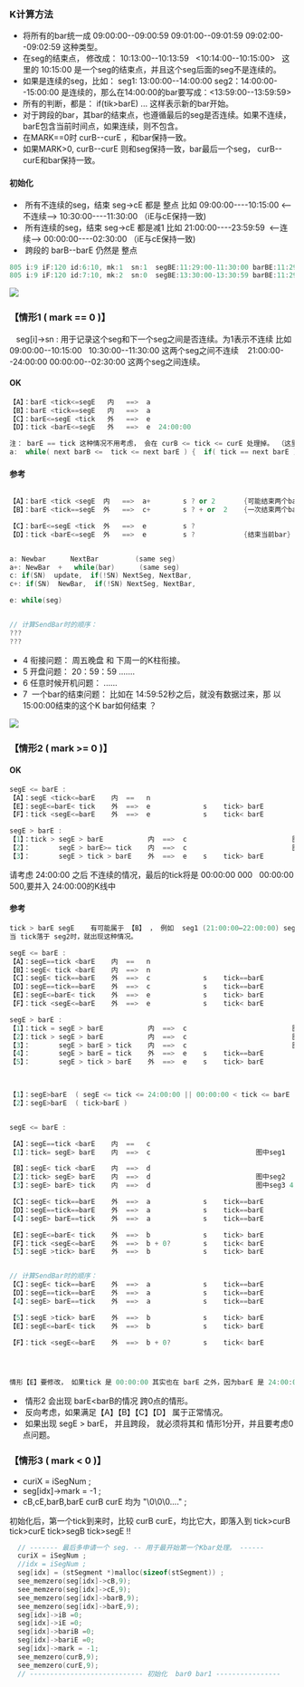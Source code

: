 ### K计算方法
- 将所有的bar统一成 09:00:00--09:00:59  09:01:00--09:01:59 09:02:00--09:02:59 这种类型。
- 在seg的结束点， 修改成： 10:13:00--10:13:59   <10:14:00--10:15:00>   这里的 10:15:00 是一个seg的结束点，并且这个seg后面的seg不是连续的。
- 如果是连续的seg，比如：  seg1: 13:00:00--14:00:00  seg2：14:00:00--15:00:00 是连续的，那么在14:00:00的bar要写成：<13:59:00--13:59:59>
- 所有的判断，都是： if(tik>barE) ... 这样表示新的bar开始。
- 对于跨段的bar，其bar的结束点，也遵循最后的seg是否连续。如果不连续，barE包含当前时间点，如果连续，则不包含。
- 在MARK==0时 curB--curE ，和bar保持一致。
- 如果MARK>0,  curB--curE  则和seg保持一致，bar最后一个seg， curB--curE和bar保持一致。
 
#### 初始化
-  所有不连续的seg，结束 seg->cE 都是 整点 比如  09:00:00----10:15:00  <--不连续-->  10:30:00----11:30:00 （iE与cE保持一致)
-  所有连续的seg，结束 seg->cE 都是减1 比如  21:00:00----23:59:59  <--连续--> 00:00:00----02:30:00 （iE与cE保持一致)
-  跨段的 barB--barE 仍然是 整点

```c
805 i:9 iF:120 id:6:10, mk:1  sn:1  segBE:11:29:00-11:30:00 barBE:11:29:00--13:31:00  sgiBE:41340--41400  bariBE:41340--48660   barBxEx:6--7
805 i:9 iF:120 id:7:10, mk:2  sn:0  segBE:13:30:00-13:30:59 barBE:11:29:00--13:31:00  sgiBE:48600--48659  bariBE:41340--48660   barBxEx:6--7
```

![](https://github.com/asialiugf/blogs/blob/master/uquant/k_calculte001.PNG)

### 【情形1 ( mark == 0 )】
    seg[i]->sn : 用于记录这个seg和下一个seg之间是否连续。为1表示不连续 比如 09:00:00--10:15:00   10:30:00--11:30:00 这两个seg之间不连续
    21:00:00--24:00:00  00:00:00--02:30:00 这两个seg之间连续。 

#### OK
```c++
【A】：barE <tick<=segE   内   ==>  a
【B】：barE <tick==segE   内   ==>  a
【C】：barE<=segE <tick   外   ==>  e
【D】：tick <barE<=segE   外   ==>  e  24:00:00

注： barE == tick 这种情况不用考虑， 会在 curB <= tick <= curE 处理掉。 （这里 curB == barB   curE == barE)
a:  while( next barB <=  tick <= next barE ) {  if( tick == next barE ) {} ==> 将会处理到 tick==segE的情况; }
```
#### 参考
```c++

【A】：barE <tick <segE  内   ==>  a+        s ? or 2       {可能结束两个bar}
【B】：barE <tick==segE  外   ==>  c+        s ? + or  2    {一次结束两个bar}

【C】：barE<=segE <tick  外   ==>  e         s ?
【D】：tick <barE<=segE  外   ==>  e         s ?            {结束当前bar}   1：0点问题（A B，见下）  2：无效tick     4：第一个tick 


a: Newbar      NextBar         (same seg)
a+: NewBar  +   while(bar)      (same seg)
c: if(SN)  update,  if(!SN) NextSeg, NextBar,
c+: if(SN)  NewBar,  if(!SN) NextSeg, NextBar,

e: while(seg) 


// 计算SendBar时的顺序：
???
???

```

- 4  衔接问题： 周五晚盘 和 下周一的K柱衔接。
- 5  开盘问题： 20：59：59 .......
- 6  任意时候开机问题： ......
- 7  一个bar的结束问题： 比如在 14:59:52秒之后，就没有数据过来，那 以15:00:00结束的这个K bar如何结束 ？




![](https://github.com/asialiugf/blogs/blob/master/uquant/k_calculte003.PNG)
### 【情形2 ( mark >= 0 )】

#### OK
```c++
segE <= barE : 
【A】：segE <tick<=barE    内  ==   n
【E】：segE<=barE< tick    外  ==>  e             s    tick> barE
【F】：tick <segE<=barE    外  ==>  e             s    tick< barE

segE > barE : 
【1】：tick > segE > barE           内  ==>  c                          图中seg2 
【2】：       segE > barE>= tick    内  ==>  c                          图中seg3 4 5 
【3】：       segE > tick > barE    外  ==>  e    s    tick> barE
```
请考虑 24:00:00 之后 不连续的情况，最后的tick将是 00:00:00 000   00:00:00 500,要并入 24:00:00的K线中

#### 参考
```c++
tick > barE segE    有可能属于 【B】 ， 例如  seg1 (21:00:00—22:00:00) seg2(22:30:00—24:00:00) seg3(00:00:00—01:00:00) 属于一个BAR
当 tick落于 seg2时，就出现这种情况。

segE <= barE : 
【A】：segE==tick <barE    内  ==   n
【B】：segE< tick <barE    内  ==>  n
【C】：segE< tick==barE    外  ==>  c             s    tick==barE
【D】：segE==tick==barE    外  ==>  c             s    tick==barE
【E】：segE<=barE< tick    外  ==>  e             s    tick> barE
【F】：tick <segE<=barE    外  ==>  e             s    tick< barE

segE > barE : 
【1】：tick = segE > barE           内  ==>  c                          图中seg1
【2】：tick > segE > barE           内  ==>  c                          图中seg2 
【3】：       segE > barE > tick    内  ==>  c                          图中seg3 4 5 
【4】：       segE > barE = tick    外  ==>  e    s    tick==barE
【5】：       segE > tick > barE    外  ==>  e    s    tick> barE

 

【1】：segE>barE  ( segE <= tick <= 24:00:00 || 00:00:00 < tick <= barE )  属于上面的 【A】【B】
【2】：segE>barE  ( tick>barE )


segE <= barE : 

【A】：segE==tick <barE    内  ==   c
【1】：tick= segE> barE    内  ==>  c                          图中seg1

【B】：segE< tick <barE    内  ==>  d
【2】：tick> segE> barE    内  ==>  d                          图中seg2 
【3】：segE> barE> tick    内  ==>  d                          图中seg3 4 5 

【C】：segE< tick==barE    外  ==>  a             s    tick==barE
【D】：segE==tick==barE    外  ==>  a             s    tick==barE
【4】：segE> barE==tick    外  ==>  a             s    tick==barE

【E】：segE<=barE< tick    外  ==>  b             s    tick> barE
【F】：tick <segE<=barE    外  ==>  b + 0?        s    tick< barE             0点问题   
【5】：segE >tick> barE    外  ==>  b             s    tick> barE


// 计算SendBar时的顺序：
【C】：segE< tick==barE    外  ==>  a             s    tick==barE
【D】：segE==tick==barE    外  ==>  a             s    tick==barE
【4】：segE> barE==tick    外  ==>  a             s    tick==barE

【5】：segE >tick> barE    外  ==>  b             s    tick> barE
【E】：segE<=barE< tick    外  ==>  b             s    tick> barE

【F】：tick <segE<=barE    外  ==>  b + 0?        s    tick< barE             0点问题   




情形【E】要修改， 如果tick 是 00:00:00 其实也在 barE 之外，因为barE 是 24:00:00。但 tick < barE

```
-  情形2 会出现 barE<barB的情况 跨0点的情形。
-  反向考虑，如果满足【A】【B】【C】【D】 属于正常情况。
-  如果出现 segE > barE， 并且跨段， 就必须将其和 情形1分开，并且要考虑0点问题。

### 【情形3 ( mark <  0 )】
- curiX = iSegNum ;
- seg[idx]->mark = -1 ;
- cB,cE,barB,barE curB curE 均为 "\0\0\0...." ;

初始化后，第一个tick到来时，比较 curB curE，均比它大，即落入到 tick>curB tick>curE tick>segB tick>segE !!

```c
  // ------- 最后多申请一个 seg. -- 用于最开始第一个Kbar处理。 ------
  curiX = iSegNum ;
  //idx = iSegNum ;
  seg[idx] = (stSegment *)malloc(sizeof(stSegment)) ;
  see_memzero(seg[idx]->cB,9);
  see_memzero(seg[idx]->cE,9);
  see_memzero(seg[idx]->barB,9);
  see_memzero(seg[idx]->barE,9);
  seg[idx]->iB =0;
  seg[idx]->iE =0;
  seg[idx]->bariB =0;
  seg[idx]->bariE =0;
  seg[idx]->mark = -1;
  see_memzero(curB,9);
  see_memzero(curE,9);
  // ---------------------------- 初始化  bar0 bar1 ----------------
```
